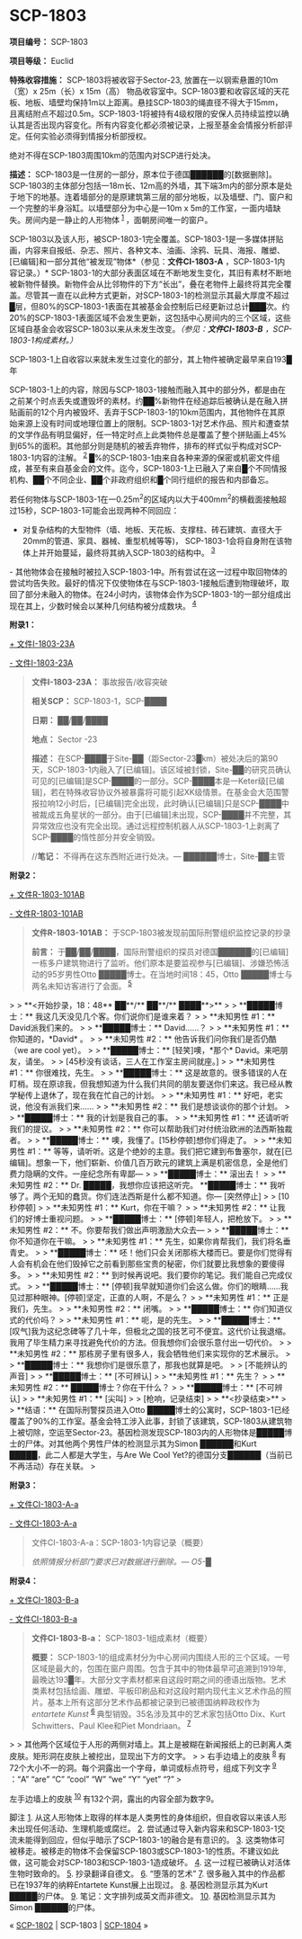 # SCP-1803
                        


**项目编号：** SCP-1803

**项目等级：** Euclid

**特殊收容措施：** SCP-1803将被收容于Sector-23, 放置在一以钢索悬置的10m（宽）x 25m（长）x 15m（高） 物品收容室中。SCP-1803要和收容区域的天花板、地板、墙壁均保持1m以上距离。悬挂SCP-1803的绳直径不得大于15mm， 且离结附点不超过0.5m。SCP-1803-1将被持有4级权限的安保人员持续监控以确认其是否出现内容变化。所有内容变化都必须被记录，上报至基金会情报分析部评定。任何实验必须得到情报分析部授权。

绝对不得在SCP-1803周围10km的范围内对SCP进行处决。

**描述：** SCP-1803是一住房的一部分，原本位于德国██████的[数据删除]。SCP-1803的主体部分包括一18m长、12m高的外墙，其下端3m内的部分原本是处于地下的地基。连着墙部分的是原建筑第三层的部分地板，以及墙壁、门、窗户和一个完整的半身浴缸。以墙壁部分为中心是一10m x 5m的工作室，一面内墙缺失。房间内是一静止的人形物体<sup class='footnoteref'>
 <a shape='rect' class='footnoteref' id='footnoteref-1' href='javascript:;' onclick='WIKIDOT.page.utils.scrollToReference(&apos;footnote-1&apos;)'>1</a>
</sup>，面朝房间唯一的窗户。

SCP-1803以及该人形，被SCP-1803-1完全覆盖。SCP-1803-1是一多媒体拼贴画，内容来自报纸、杂志、照片、各种文本、油画、涂鸦、玩具、海报、雕塑、[已编辑]和一部分其他“被发现”物体*（参见：**文件CI-1803-A** ，SCP-1803-1内容记录。）* SCP-1803-1的大部分表面区域在不断地发生变化，其旧有素材不断地被新物件替换。新物件会从比邻物件的下方“长出”，叠在老物件上最终将其完全覆盖。尽管其一直在以此种方式更新，对SCP-1803-1的检测显示其最大厚度不超过█层，但80%的SCP-1803-1表面在其被基金会控制后已经更新过总计███次。约20%的SCP-1803-1表面区域不会发生更新，这包括中心房间内的三个区域，这些区域自基金会收容SCP-1803以来从未发生改变。*（参见：**文件CI-1803-B** ，SCP-1803-1构成素材。）* 



SCP-1803-1上自收容以来就未发生过变化的部分，其上物件被确定最早来自193█年



SCP-1803-1上的内容，除因与SCP-1803-1接触而融入其中的部分外，都是由在之前某个时点丢失或遭毁坏的素材。约██%新物件在经追踪后被确认是在融入拼贴画前的12个月内被毁坏、丢弃于SCP-1803-1的10km范围内，其他物件在其原始来源上没有时间或地理位置上的限制。SCP-1803-1对艺术作品、照片和遭查禁的文学作品有明显偏好，任一特定时点上此类物件总是覆盖了整个拼贴画上45%到65%的面积。其他部分则是随机的被丢弃物件，排布的样式似乎构成对SCP-1803-1内容的注解。<sup class='footnoteref'>
 <a shape='rect' class='footnoteref' id='footnoteref-2' href='javascript:;' onclick='WIKIDOT.page.utils.scrollToReference(&apos;footnote-2&apos;)'>2</a>
</sup>█%的SCP-1803-1由来自各种来源的保密或机密文件组成，甚至有来自基金会的文件。迄今，SCP-1803-1上已融入了来自█个不同情报机构、██个不同企业、██个非政府组织和█个同行组织的报告和内部备忘。

若任何物体与SCP-1803-1在一0.25m<sup>2</sup>的区域内以大于400mm<sup>2</sup>的横截面接触超过15秒，SCP-1803-1可能会出现两种不同回应：

- 对复杂结构的大型物件（墙、地板、天花板、支撑柱、砖石建筑、直径大于20mm的管道、家具、器械、重型机械等等)， SCP-1803-1会将自身附在该物体上并开始蔓延，最终将其纳入SCP-1803的结构中。<sup class='footnoteref'>
 <a shape='rect' class='footnoteref' id='footnoteref-3' href='javascript:;' onclick='WIKIDOT.page.utils.scrollToReference(&apos;footnote-3&apos;)'>3</a>
</sup>
- 其他物体会在接触时被拉入SCP-1803-1中。所有尝试在这一过程中取回物体的尝试均告失败。最好的情况下仅使物体在与SCP-1803-1接触后遭到物理破坏，取回了部分未融入的物体。在24小时内，该物体会作为SCP-1803-1的一部分组成出现在其上，少数时候会以某种几何结构被分成数块。<sup class='footnoteref'>
 <a shape='rect' class='footnoteref' id='footnoteref-4' href='javascript:;' onclick='WIKIDOT.page.utils.scrollToReference(&apos;footnote-4&apos;)'>4</a>
</sup>

**附录1：** 

<a shape='rect' class='collapsible-block-link' href='javascript:;'>+&#160;&#25991;&#20214;I-1803-23A</a>

<a shape='rect' class='collapsible-block-link' href='javascript:;'>-&#160;&#25991;&#20214;I-1803-23A</a>


> **文件I-1803-23A：** 事故报告/收容突破
> 
> **相关SCP：** SCP-1803-1，SCP-████
> 
> **日期：** ██/██/████
> 
> **地点：** Sector -23
> 
> **描述：** 在SCP-████于Site-██（距Sector-23█km）被处决后的第90天，SCP-1803-1内融入了[已编辑]。该区域被封锁，Site-██的研究员确认可见的[已编辑]是SCP-████的一部分。SCP-████本是一Keter级[已编辑]，若在特殊收容协议外被暴露将可能引起XK级情景。在基金会大范围警报拉响12小时后，[已编辑]完全出现，此时确认[已编辑]只是SCP-████中被裁成五角星状的一部分。由于[已编辑]未出现，SCP-████并不完整，其异常效应也没有完全出现。通过远程控制机器人从SCP-1803-1上剥离了SCP-████的惰性部分并安全销毁。
> 
> //**笔记：** 不得再在这东西附近进行处决。— ██████博士，Site-██主管
> 




**附录2：** 

<a shape='rect' class='collapsible-block-link' href='javascript:;'>+&#160;&#25991;&#20214;R-1803-101AB</a>

<a shape='rect' class='collapsible-block-link' href='javascript:;'>-&#160;&#25991;&#20214;R-1803-101AB</a>


> **文件R-1803-101AB：** 于SCP-1803被发现前国际刑警组织监控记录的抄录
> 
> **前言：** 于██/██/████，国际刑警组织的探员对德国██████的[已编辑]一栋多户建筑物进行了监听。他们原本是要监视参与[已编辑]、涉嫌恐怖活动的95岁男性Otto █████博士。在当地时间18：45，Otto █████博士与两名未知访客进行了会面。<sup class='footnoteref'>
 <a shape='rect' class='footnoteref' id='footnoteref-5' href='javascript:;' onclick='WIKIDOT.page.utils.scrollToReference(&apos;footnote-5&apos;)'>5</a>
</sup>
> 
> **<开始抄录，18：48**  ██**/** ██**/** ████**>** 
> 
> **█████博士：** 我这几天没见几个客。你们说你们是谁来着？
> 
> **未知男性 #1：** David派我们来的。
> 
> **█████博士：** David……？
> 
> **未知男性 #1：** 你知道的，*David* 。
> 
> **未知男性 #2：** 他告诉我们问你我们是否仍酷（we are cool yet）。
> 
> **█████博士：** [轻笑]噢，*那个* David。来吧朋友，请坐。
> 
> [45秒没有谈话，三人在工作室主房间就座。]
> 
> **未知男性 #1：** 你很难找，先生。
> 
> **█████博士：** 这是故意的。很多错误的人在盯梢。现在原谅我，但我想知道为什么我们共同的朋友要送你们来这。我已经从教学秘传上退休了，现在我在忙自己的计划。
> 
> **未知男性 #1：** 好吧，老实说，他没有派我们来……
> 
> **未知男性 #2：** 我们是想谈谈你的那个计划。
> 
> **█████博士：** 我的计划是我自己的事。
> 
> **未知男性 #1：** 还请听听我们的提议。
> 
> **未知男性 #2：** 你可以帮助我们对付统治欧洲的法西斯独裁者。
> 
> **█████博士：** 噢，我懂了。[15秒停顿]想你们得走了。
> 
> **未知男性 #1：** 等等，请听听。这是个绝妙的主意。我们把它建到布鲁塞尔，就在[已编辑]。想象一下，他们崭新、价值几百万欧元的建筑上满是机密信息，全是他们费力隐瞒的文件。一座纪念所有卑鄙—
> 
> **█████博士：** 滚出去！
> 
> **未知男性 #2：** Dr. █████，我想你应该把这听完。
**█████博士：** 我听够了。两个无知的蠢货。你们连法西斯是什么都不知道。你— [突然停止]
> 
> [10 秒停顿]
> 
> **未知男性 #1：** Kurt，你在干嘛？
> 
> **未知男性 #2：** 让我们的好博士重视问题。
> 
> **█████博士：** [停顿]年轻人，把枪放下。
> 
> **未知男性 #2：** 不。你要帮我们做出声明激励大众去—
> 
> **█████博士：** 你不知道你在干嘛。
> 
> **未知男性 #1：** 先生，如果你肯帮我们，我们将名垂青史。
> 
> **█████博士：** 呸！他们只会关闭那栋大楼而已。要是你们觉得有人会有机会在他们毁掉它之前看到那些宝贵的秘密，你们就要比我想象的要傻得多。
> 
> **未知男性 #2：** 到时候再说吧。我们要你的笔记。我们能自己完成仪式。
> 
> **█████博士：** [停顿]我早就知道你们会这么做。你们的眼睛……我见过那种眼神。[停顿]坚定，正直的人啊，不是么？
> 
> **未知男性 #1：** 正是我们，先生。
> 
> **未知男性 #2：** 闭嘴。
> 
> **█████博士：** 你们知道仪式的代价吗？
> 
> **未知男性 #1：** 呃，是的先生。
> 
> **█████博士：** [叹气]我为这纪念碑等了几十年，但极北之国的技艺可不便宜。这代价让我退缩。我用了毕生精力来寻找避免代价的方法。但我想你们会很乐意付出一切代价。
> 
> **未知男性 #2：** 那栋房子里有很多人，我会牺牲他们来实现你的艺术展示。
> 
> **█████博士：** 我想你们是很乐意了，那我也就算是吧。
> 
> [不能辨认的声音]
> 
> **█████博士：** [不可辨认]
> 
> **未知男性 #1：** 先生？
> 
> **未知男性 #2：** █████博士？你在干什么？
> 
> **█████博士：** [不可辨认]
> 
> **未知男性 #1：** [尖叫]
> 
> [枪响，记录结束]
> 
> **<抄录结束>** 
> 
> **结语：** 在国际刑警探员进入Otto █████博士的公寓时，SCP-1803-1已经覆盖了90%的工作室。基金会特工涉入此事，封锁了该建筑，SCP-1803从建筑物上被切除，空运至Sector-23。基因检测发现SCP-1803内的人形物体是█████博士的尸体。对其他两个男性尸体的检测显示其为Simon ██████和Kurt █████，此二人都是大学生，与Are We Cool Yet?的德国分支██████（当前已不再活动）存在关联。
> 




**附录3：** 

<a shape='rect' class='collapsible-block-link' href='javascript:;'>+&#160;&#25991;&#20214;CI-1803-A-a</a>

<a shape='rect' class='collapsible-block-link' href='javascript:;'>-&#160;&#25991;&#20214;CI-1803-A-a</a>


> 文件CI-1803-A-a：SCP-1803-1内容记录（概要）
> 
> *依照情报分析部门要求已对数据进行删除。— O5-█* 
> 




**附录4：** 

<a shape='rect' class='collapsible-block-link' href='javascript:;'>+&#160;&#25991;&#20214;CI-1803-B-a</a>

<a shape='rect' class='collapsible-block-link' href='javascript:;'>-&#160;&#25991;&#20214;CI-1803-B-a</a>


> **文件CI-1803-B-a：** SCP-1803-1组成素材（概要）
> 
> **概要：** SCP-1803-1的组成素材分为中心房间内围绕人形的三个区域。一号区域是最大的，包围在窗户周围。包含于其中的物体最早可追溯到1919年,最晚达193█年。大部分文字素材都来自这段时期之间的德语出版物。艺术类素材包括绘画、雕塑、平板印刷品和对这段时期内现代主义艺术作品的照片。基本上所有这部分艺术作品都被记录到已被德国纳粹政权作为*entartete Kunst* <sup class='footnoteref'>
 <a shape='rect' class='footnoteref' id='footnoteref-6' href='javascript:;' onclick='WIKIDOT.page.utils.scrollToReference(&apos;footnote-6&apos;)'>6</a>
</sup>典型销毁。35名涉及其中的艺术家包括Otto Dix、Kurt Schwitters、Paul Klee和Piet Mondriaan。<sup class='footnoteref'>
 <a shape='rect' class='footnoteref' id='footnoteref-7' href='javascript:;' onclick='WIKIDOT.page.utils.scrollToReference(&apos;footnote-7&apos;)'>7</a>
</sup>
> 
> 其他两个区域位于人形的两侧对墙上。其上是被糊在新闻报纸上的已剥离人类皮肤。矩形洞在皮肤上被挖出，显现出下方的文字。
> 
> 右手边墙上的皮肤<sup class='footnoteref'>
 <a shape='rect' class='footnoteref' id='footnoteref-8' href='javascript:;' onclick='WIKIDOT.page.utils.scrollToReference(&apos;footnote-8&apos;)'>8</a>
</sup>有72个大小不一的洞。每个洞露出一个字母，单词或标点符号，组成下列文字<sup class='footnoteref'>
 <a shape='rect' class='footnoteref' id='footnoteref-9' href='javascript:;' onclick='WIKIDOT.page.utils.scrollToReference(&apos;footnote-9&apos;)'>9</a>
</sup>：“A” “are” “C” “cool” “W” “we” “Y” “yet” “?”
> 

左手边墙上的皮肤<sup class='footnoteref'>
 <a shape='rect' class='footnoteref' id='footnoteref-10' href='javascript:;' onclick='WIKIDOT.page.utils.scrollToReference(&apos;footnote-10&apos;)'>10</a>
</sup>有132个洞，露出的内容全部为数字9。





脚注
<a shape='rect' href='javascript:;' onclick='WIKIDOT.page.utils.scrollToReference(&apos;footnoteref-1&apos;)'>1</a>. 从这人形物体上取得的样本是人类男性的身体组织，但自收容以来该人形未出现任何活动、生理机能或腐烂。
<a shape='rect' href='javascript:;' onclick='WIKIDOT.page.utils.scrollToReference(&apos;footnoteref-2&apos;)'>2</a>. 尝试通过导入新内容来和SCP-1803-1交流未能得到回应，但似乎暗示了SCP-1803-1的融合是有意识的。
<a shape='rect' href='javascript:;' onclick='WIKIDOT.page.utils.scrollToReference(&apos;footnoteref-3&apos;)'>3</a>. 这类物体可被移走。被移走的物体不会保留SCP-1803或SCP-1803-1的性质。不建议如此做，这可能会对SCP-1803和SCP-1803-1造成破坏。
<a shape='rect' href='javascript:;' onclick='WIKIDOT.page.utils.scrollToReference(&apos;footnoteref-4&apos;)'>4</a>. 这一过程已被确认对活体生物时致命的。
<a shape='rect' href='javascript:;' onclick='WIKIDOT.page.utils.scrollToReference(&apos;footnoteref-5&apos;)'>5</a>. 抄录翻译自德文。
<a shape='rect' href='javascript:;' onclick='WIKIDOT.page.utils.scrollToReference(&apos;footnoteref-6&apos;)'>6</a>. “堕落的艺术”
<a shape='rect' href='javascript:;' onclick='WIKIDOT.page.utils.scrollToReference(&apos;footnoteref-7&apos;)'>7</a>. 很多融入其中的作品都已在1937年的纳粹Entartete Kunst展上出现过。
<a shape='rect' href='javascript:;' onclick='WIKIDOT.page.utils.scrollToReference(&apos;footnoteref-8&apos;)'>8</a>. 基因检测显示其为Kurt █████的尸体。
<a shape='rect' href='javascript:;' onclick='WIKIDOT.page.utils.scrollToReference(&apos;footnoteref-9&apos;)'>9</a>. 笔记：文字排列成英文而非德文。
<a shape='rect' href='javascript:;' onclick='WIKIDOT.page.utils.scrollToReference(&apos;footnoteref-10&apos;)'>10</a>. 基因检测显示其为Simon ██████的尸体。



« [SCP-1802](/scp-1802) | SCP-1803 | <a shape='rect' class='newpage' href='/scp-1804'>SCP-1804</a> »





                    